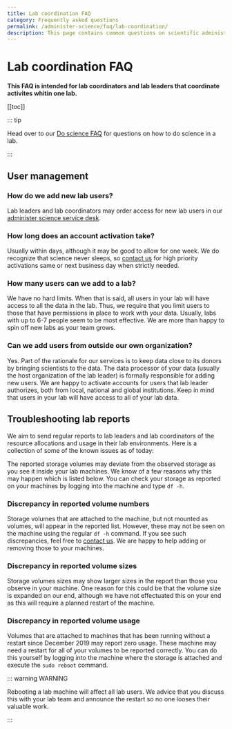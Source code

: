 ```yaml
---
title: Lab coordination FAQ
category: Frequently asked questions
permalink: /administer-science/faq/lab-coordination/
description: This page contains common questions on scientific administration in HUNT Cloud.
---
```


# Lab coordination FAQ

**This FAQ is intended for lab coordinators and lab leaders that coordinate activites whitin one lab.**

[[toc]]

::: tip

Head over to our [Do science FAQ](/do-science/faq) for questions on how to do science in a lab.

:::

## User management

### How do we add new lab users?

Lab leaders and lab coordinators may order access for new lab users in our [administer science service desk](/administer-science/service-desk/lab-orders/#add-a-new-lab-user).

### How long does an account activation take?

Usually within days, although it may be good to allow for one week. We do recognize that science never sleeps, so [contact us](/contact) for high priority activations same or next business day when strictly needed.

### How many users can we add to a lab?

We have no hard limits. When that is said, all users in your lab will have access to all the data in the lab. Thus, we require that you limit users to those that have permissions in place to work with your data. Usually, labs with up to 6-7 people seem to be most effective. We are more than happy to spin off new labs as your team grows.

### Can we add users from outside our own organization?

Yes. Part of the rationale for our services is to keep data close to its donors by bringing scientists to the data. The data processor of your data (usually the host organization of the lab leader) is formally responsible for adding new users. We are happy to activate accounts for users that lab leader authorizes, both from local, national and global institutions. Keep in mind that users in your lab will have access to all of your lab data.


## Troubleshooting lab reports

We aim to send regular reports to lab leaders and lab coordinators of the resource allocations and usage in their lab environments. Here is a collection of some of the known issues as of today:

The reported storage volumes may deviate from the observed storage as you see it inside your lab machines. We know of a few reasons why this may happen which is listed below. You can check your storage as reported on your machines by logging into the machine and type `df -h`.

### Discrepancy in reported volume numbers

Storage volumes that are attached to the machine, but not mounted as volumes, will appear in the reported list. However, these may not be seen on the machine using the regular `df -h` command. If you see such discrepancies, feel free to [contact us](/contact). We are happy to help adding or removing those to your machines.

### Discrepancy in reported volume sizes

Storage volumes sizes may show larger sizes in the report than those you observe in your machine. One reason for this could be that the volume size is expanded on our end, although we have not effectuated this on your end as this will require a planned restart of the machine.

### Discrepancy in reported volume usage

Volumes that are attached to machines that has been running without a restart since December 2019 may report zero usage. These machine may need a restart for all of your volumes to be reported correctly. You can do this yourself by logging into the machine where the storage is attached and execute the `sudo reboot` command.

::: warning WARNING

Rebooting a lab machine will affect all lab users. We advice that you discuss this with your lab team and announce the restart so no one looses their valuable work.

:::
